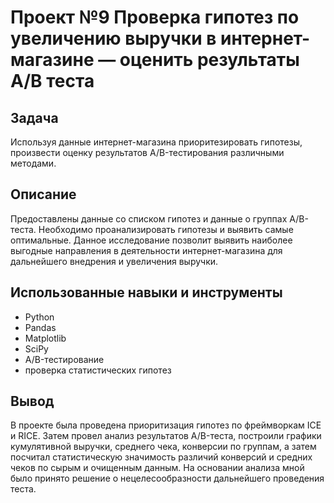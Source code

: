 # Проект №9 Проверка гипотез по увеличению выручки в интернет-магазине — оценить результаты A/B теста
## Задача
Используя данные интернет-магазина приоритезировать гипотезы, произвести оценку результатов A/B-тестирования различными методами.
## Описание
Предоставлены данные со списком гипотез и данные о группах А/В-теста. Необходимо проанализировать гипотезы и выявить самые оптимальные. Данное исследование позволит выявить наиболее выгодные направления в деятельности интернет-магазина для дальнейшего внедрения и увеличения выручки.
## Использованные навыки и инструменты
  - Python
  - Pandas
  - Matplotlib
  - SciPy
  - A/B-тестирование
  - проверка статистических гипотез
## Вывод
В проекте была проведена приоритизация гипотез по фреймворкам ICE и RICE. Затем провел анализ результатов A/B-теста, построили графики кумулятивной выручки, среднего чека, конверсии по группам, а затем посчитал статистическую значимость различий конверсий и средних чеков по сырым и очищенным данным. На основании анализа мной было принято решение о нецелесообразности дальнейшего проведения теста.
